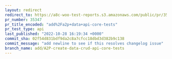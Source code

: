 ```yaml
---
layout: redirect
redirect_to: https://a8c-woo-test-reports.s3.amazonaws.com/public/pr/35347/api/index.html
pr_number: 35347
pr_title_encoded: "add%2Fa2p+data+api-core-tests"
pr_test_type: api
last_published: "2022-10-28 16:19:34 +0000"
commit_sha: 02f54d831bdf9da2c8a7cfcc18dbd3d382b9c138
commit_message: "add newline to see if this resolves changelog issue"
branch_name: add/A2P-create-data-crud-api-core-tests
---
```

